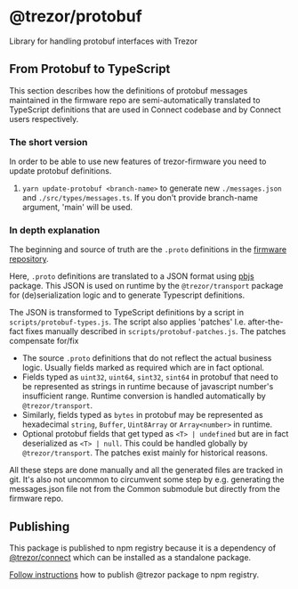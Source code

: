 # @trezor/protobuf

Library for handling protobuf interfaces with Trezor

## From Protobuf to TypeScript

This section describes how the definitions of protobuf messages maintained in the
firmware repo are semi-automatically translated to TypeScript definitions that are used in Connect codebase and by Connect users respectively.

### The short version

In order to be able to use new features of trezor-firmware you need to update protobuf definitions.

1. `yarn update-protobuf <branch-name>` to generate new `./messages.json` and `./src/types/messages.ts`. If you don't provide branch-name argument, 'main' will be used.

### In depth explanation

The beginning and source of truth are the `.proto` definitions in the [firmware repository](https://github.com/trezor/trezor-firmware/tree/main/common/protob).

Here, `.proto` definitions are translated to a JSON format using [pbjs](https://www.npmjs.com/package/pbjs) package. This JSON is used on runtime by the `@trezor/transport` package
for (de)serialization logic and to generate Typescript definitions.

The JSON is transformed to TypeScript definitions by a script in `scripts/protobuf-types.js`. The script also applies 'patches' I.e. after-the-fact fixes manually described in `scripts/protobuf-patches.js`. The patches compensate for/fix

-   The source `.proto` definitions that do not reflect the actual business logic. Usually fields marked as required which are in fact optional.
-   Fields typed as `uint32`, `uint64`, `sint32`, `sint64` in protobuf that need to be represented as strings in runtime because of javascript number's insufficient range. Runtime conversion is handled automatically by `@trezor/transport`.
-   Similarly, fields typed as `bytes` in protobuf may be represented as hexadecimal `string`, `Buffer`, `Uint8Array` or `Array<number>` in runtime.
-   Optional protobuf fields that get typed as `<T> | undefined` but are in fact deserialized as `<T> | null`. This could be handled globally by `@trezor/transport`. The patches exist mainly for historical reasons.

All these steps are done manually and all the generated files are tracked in git. It's also not uncommon to circumvent
some step by e.g. generating the messages.json file not from the Common submodule but directly from the firmware repo.

## Publishing

This package is published to npm registry because it is a dependency of [@trezor/connect](https://github.com/trezor/trezor-suite/issues/5440) which can be installed as a standalone package.

[Follow instructions](../../docs/releases/npm-packages.md) how to publish @trezor package to npm registry.

